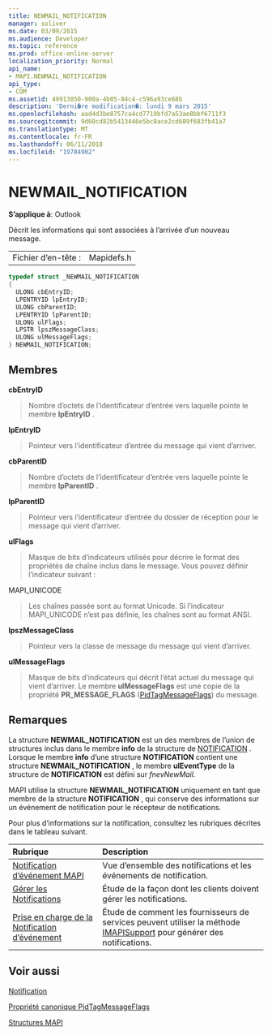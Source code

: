 ```yaml
---
title: NEWMAIL_NOTIFICATION
manager: soliver
ms.date: 03/09/2015
ms.audience: Developer
ms.topic: reference
ms.prod: office-online-server
localization_priority: Normal
api_name:
- MAPI.NEWMAIL_NOTIFICATION
api_type:
- COM
ms.assetid: 49913050-900a-4b05-84c4-c596a93ce68b
description: 'Derni�re modification�: lundi 9 mars 2015'
ms.openlocfilehash: aad4d3be8757ca4cd7719bfd7a53ae8bbf6711f3
ms.sourcegitcommit: 9d60cd82b5413446e5bc8ace2cd689f683fb41a7
ms.translationtype: MT
ms.contentlocale: fr-FR
ms.lasthandoff: 06/11/2018
ms.locfileid: "19784902"
---
```

# <a name="newmailnotification"></a>NEWMAIL_NOTIFICATION

  
  
**S’applique à**: Outlook 
  
Décrit les informations qui sont associées à l’arrivée d’un nouveau message. 
  
|||
|:-----|:-----|
|Fichier d’en-tête :  <br/> |Mapidefs.h  <br/> |
   
```cpp
typedef struct _NEWMAIL_NOTIFICATION
{
  ULONG cbEntryID;
  LPENTRYID lpEntryID;
  ULONG cbParentID;
  LPENTRYID lpParentID;
  ULONG ulFlags;
  LPSTR lpszMessageClass;
  ULONG ulMessageFlags;
} NEWMAIL_NOTIFICATION;

```

## <a name="members"></a>Membres

 **cbEntryID**
  
> Nombre d’octets de l’identificateur d’entrée vers laquelle pointe le membre **lpEntryID** . 
    
 **lpEntryID**
  
> Pointeur vers l’identificateur d’entrée du message qui vient d’arriver.
    
 **cbParentID**
  
> Nombre d’octets de l’identificateur d’entrée vers laquelle pointe le membre **lpParentID** . 
    
 **lpParentID**
  
> Pointeur vers l’identificateur d’entrée du dossier de réception pour le message qui vient d’arriver.
    
 **ulFlags**
  
> Masque de bits d’indicateurs utilisés pour décrire le format des propriétés de chaîne inclus dans le message. Vous pouvez définir l’indicateur suivant :
    
MAPI_UNICODE 
  
> Les chaînes passée sont au format Unicode. Si l’indicateur MAPI_UNICODE n’est pas définie, les chaînes sont au format ANSI.
    
 **lpszMessageClass**
  
> Pointeur vers la classe de message du message qui vient d’arriver. 
    
 **ulMessageFlags**
  
> Masque de bits d’indicateurs qui décrit l’état actuel du message qui vient d’arriver. Le membre **ulMessageFlags** est une copie de la propriété **PR_MESSAGE_FLAGS** ([PidTagMessageFlags](pidtagmessageflags-canonical-property.md)) du message.
    
## <a name="remarks"></a>Remarques

La structure **NEWMAIL_NOTIFICATION** est un des membres de l’union de structures inclus dans le membre **info** de la structure de [NOTIFICATION](notification.md) . Lorsque le membre **info** d’une structure **NOTIFICATION** contient une structure **NEWMAIL_NOTIFICATION** , le membre **ulEventType** de la structure de **NOTIFICATION** est défini sur _fnevNewMail._
  
MAPI utilise la structure **NEWMAIL_NOTIFICATION** uniquement en tant que membre de la structure **NOTIFICATION** , qui conserve des informations sur un événement de notification pour le récepteur de notifications. 
  
Pour plus d’informations sur la notification, consultez les rubriques décrites dans le tableau suivant.
  
|**Rubrique**|**Description**|
|:-----|:-----|
|[Notification d’événement MAPI](event-notification-in-mapi.md) <br/> |Vue d’ensemble des notifications et les événements de notification.  <br/> |
|[Gérer les Notifications](handling-notifications.md) <br/> |Étude de la façon dont les clients doivent gérer les notifications.  <br/> |
|[Prise en charge de la Notification d’événement](supporting-event-notification.md) <br/> |Étude de comment les fournisseurs de services peuvent utiliser la méthode [IMAPISupport](imapisupportiunknown.md) pour générer des notifications.  <br/> |
   
## <a name="see-also"></a>Voir aussi



[Notification](notification.md)
  
[Propriété canonique PidTagMessageFlags](pidtagmessageflags-canonical-property.md)


[Structures MAPI](mapi-structures.md)

